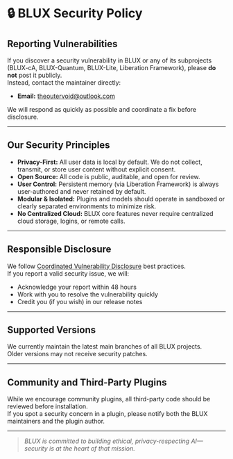 # 🔒 BLUX Security Policy

## Reporting Vulnerabilities

If you discover a security vulnerability in BLUX or any of its subprojects (BLUX-cA, BLUX-Quantum, BLUX-Lite, Liberation Framework), please **do not** post it publicly.  
Instead, contact the maintainer directly:

- **Email:** theoutervoid@outlook.com

We will respond as quickly as possible and coordinate a fix before disclosure.

---

## Our Security Principles

- **Privacy-First:** All user data is local by default. We do not collect, transmit, or store user content without explicit consent.
- **Open Source:** All code is public, auditable, and open for review.
- **User Control:** Persistent memory (via Liberation Framework) is always user-authored and never retained by default.
- **Modular & Isolated:** Plugins and models should operate in sandboxed or clearly separated environments to minimize risk.
- **No Centralized Cloud:** BLUX core features never require centralized cloud storage, logins, or remote calls.

---

## Responsible Disclosure

We follow [Coordinated Vulnerability Disclosure](https://en.wikipedia.org/wiki/Coordinated_vulnerability_disclosure) best practices.  
If you report a valid security issue, we will:

- Acknowledge your report within 48 hours
- Work with you to resolve the vulnerability quickly
- Credit you (if you wish) in our release notes

---

## Supported Versions

We currently maintain the latest main branches of all BLUX projects.  
Older versions may not receive security patches.

---

## Community and Third-Party Plugins

While we encourage community plugins, all third-party code should be reviewed before installation.  
If you spot a security concern in a plugin, please notify both the BLUX maintainers and the plugin author.

---

> _BLUX is committed to building ethical, privacy-respecting AI—security is at the heart of that mission._
